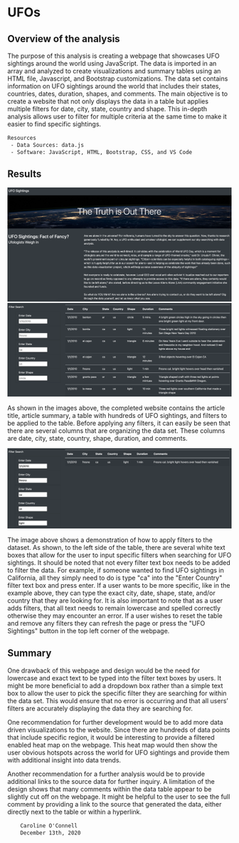 # UFOs

## Overview of the analysis

The purpose of this analysis is creating a webpage that showcases UFO sightings around the world using JavaScript. The data is imported in an array and analyzed to create visualizations and summary tables using an HTML file, Javascript, and Bootstrap customizations. The data set contains information on UFO sightings around the world that includes their states, countries, dates, duration, shapes, and comments. The main objective is to create a website that not only displays the data in a table but applies multiple filters for date, city, state, country and shape. This in-depth analysis allows user to filter for multiple criteria at the same time to make it easier to find specific sightings.

    Resources
     - Data Sources: data.js
     - Software: JavaScript, HTML, Bootstrap, CSS, and VS Code

## Results

![alt text](https://github.com/coconnell022/UFOs/blob/main/Images%20for%20readme/Webpage_1.png?raw=true)
![alt text](https://github.com/coconnell022/UFOs/blob/main/Images%20for%20readme/Webpage_2.png?raw=true)

As shown in the images above, the completed website contains the article title, article summary, a table with hundreds of UFO sightings, and filters to be applied to the table. Before applying any filters, it can easily be seen that there are several columns that are organizing the data set. These columns are date, city, state, country, shape, duration, and comments. 

![alt text](https://github.com/coconnell022/UFOs/blob/main/Images%20for%20readme/Filtered_results.png?raw=true)

The image above shows a demonstration of how to apply filters to the dataset. As shown, to the left side of the table, there are several white text boxes that allow for the user to input specific filters when searching for UFO sightings. It should be noted that not every filter text box needs to be added to filter the data. For example, if someone wanted to find UFO sightings in California, all they simply need to do is type "ca" into the "Enter Country" filter text box and press enter. If a user wants to be more specific, like in the example above, they can type the exact city, date, shape, state, and/or country that they are looking for. It is also important to note that as a user adds filters, that all text needs to remain lowercase and spelled correctly otherwise they may encounter an error. If a user wishes to reset the table and remove any filters they can refresh the page or press the "UFO Sightings" button in the top left corner of the webpage. 

## Summary

One drawback of this webpage and design would be the need for lowercase and exact text to be typed into the filter text boxes by users. It might be more beneficial to add a dropdown box rather than a simple text box to allow the user to pick the specific filter they are searching for within the data set. This would ensure that no error is occurring and that all users’ filters are accurately displaying the data they are searching for. 

One recommendation for further development would be to add more data driven visualizations to the website. Since there are hundreds of data points that include specific region, it would be interesting to provide a filtered enabled heat map on the webpage. This heat map would then show the user obvious hotspots across the world for UFO sightings and provide them with additional insight into data trends. 

Another recommendation for a further analysis would be to provide additional links to the source data for further inquiry. A limitation of the design shows that many comments within the data table appear to be slightly cut off on the webpage. It might be helpful to the user to see the full comment by providing a link to the source that generated the data, either directly next to the table or within a hyperlink. 

        Caroline O'Connell
        December 13th, 2020
